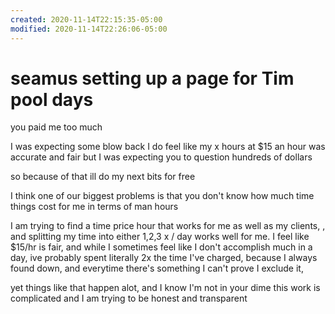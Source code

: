 ```yaml
---
created: 2020-11-14T22:15:35-05:00
modified: 2020-11-14T22:26:06-05:00
---
```


# seamus setting up a page for Tim pool days

you paid me too much

I was expecting some blow back
I do feel like my x hours at $15 an hour was accurate and fair
but I was expecting you to question hundreds of dollars

so because of that ill do my next bits for free

I think one of our biggest problems is that
you don't know how much time things cost for me
in terms of man hours

I am trying to find a time price hour that works for me as well as my clients, , and splitting my time into either 1,2,3 x / day works well for me. 
I feel like $15/hr is fair, and while I sometimes feel like I don't accomplish much in a day, ive probably spent literally 2x the time I've charged, because I always found down, and everytime there's something I can't prove I exclude it, 

yet things like that happen alot, and I know I'm not in your dime
this work is complicated and I am trying to be honest and transparent